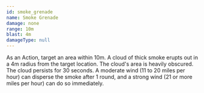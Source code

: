 ```yaml
---
id: smoke_grenade
name: Smoke Grenade
damage: none
range: 10m
blast: 4m
damageType: null
---
```

As an Action, target an area within 10m. A cloud of thick smoke erupts out in a 4m radius from the target location. The
cloud's area is heavily obscured. The cloud persists for 30 seconds. A moderate wind (11 to 20 miles per hour) can
disperse the smoke after 1 round, and a strong wind (21 or more miles per hour) can do so immediately.